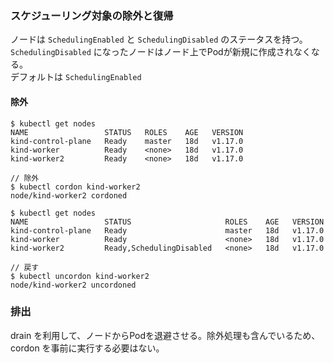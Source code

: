 ### スケジューリング対象の除外と復帰

ノードは `SchedulingEnabled` と `SchedulingDisabled` のステータスを持つ。  
`SchedulingDisabled` になったノードはノード上でPodが新規に作成されなくなる。  
デフォルトは `SchedulingEnabled`

#### 除外
```
$ kubectl get nodes 
NAME                 STATUS   ROLES    AGE   VERSION
kind-control-plane   Ready    master   18d   v1.17.0
kind-worker          Ready    <none>   18d   v1.17.0
kind-worker2         Ready    <none>   18d   v1.17.0

// 除外
$ kubectl cordon kind-worker2 
node/kind-worker2 cordoned

$ kubectl get nodes          
NAME                 STATUS                     ROLES    AGE   VERSION
kind-control-plane   Ready                      master   18d   v1.17.0
kind-worker          Ready                      <none>   18d   v1.17.0
kind-worker2         Ready,SchedulingDisabled   <none>   18d   v1.17.0

// 戻す
$ kubectl uncordon kind-worker2 
node/kind-worker2 uncordoned
```

### 排出
drain を利用して、ノードからPodを退避させる。除外処理も含んでいるため、  
cordon を事前に実行する必要はない。
